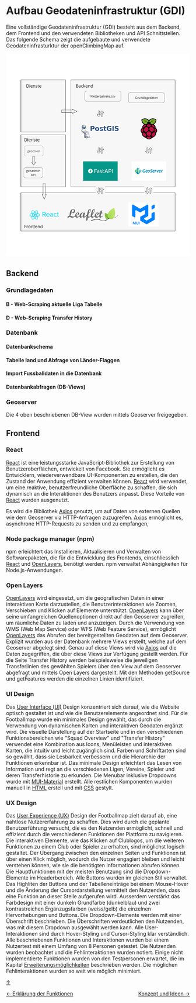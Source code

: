 # Aufbau Geodateninfrastruktur (GDI)

<a id="top"></a>

Eine vollständige Geodateninfrastruktur (GDI) besteht aus dem Backend, dem Frontend und den verwendeten Bibliotheken und API Schnittstellen. Das folgende Schema zeigt die aufgebaute und verwendete Geodateninfrasturktur der openClimbingMap auf.

<div id="gdi-final"></div>

![GDI Architektur Schema](bilder/architekturaufbau.jpg)

## Backend

### Grundlagedaten

#### B - Web-Scraping aktuelle Liga Tabelle

#### D - Web-Scraping Transfer History

### Datenbank

#### Datenbankschema

#### Tabelle land und Abfrage von Länder-Flaggen

#### Import Fussballdaten in die Datenbank

#### Datenbankabfragen (DB-Views)

### Geoserver

Die 4 oben beschriebenen DB-View wurden mittels Geoserver freigegeben.

## Frontend

<div id="frontend"></div>

### React

<div id="react"></div>

[React](https://react.dev/) ist eine leistungsstarke JavaScript-Bibliothek zur Erstellung von Benutzeroberflächen, entwickelt von Facebook. Sie ermöglicht es Entwicklern, wiederverwendbare UI-Komponenten zu erstellen, die den Zustand der Anwendung effizient verwalten können. [React](https://react.dev/) wird verwendet, um eine reaktive, benutzerfreundliche Oberfläche zu schaffen, die sich dynamisch an die Interaktionen des Benutzers anpasst. Diese Vorteile von [React](https://react.dev/) wurden ausgenutzt.

Es wird die Bibliothek [Axios](https://axios-http.com/docs/intro) genutzt, um auf Daten von externen Quellen wie dem Geoserver via HTTP-Anfragen zuzugreifen. [Axios](https://axios-http.com/docs/intro) ermöglicht es, asynchrone HTTP-Requests zu senden und zu empfangen,

### Node package manager (npm)

npm erleichtert das Installieren, Aktualisieren und Verwalten von Softwarepaketen, die für die Entwicklung des Frontends, einschliesslich [React](https://react.dev/) und [OpenLayers](https://openlayers.org/), benötigt werden. npm verwaltet Abhängigkeiten für Node.js-Anwendungen.

### Open Layers

<div id="open-layers"></div>

[OpenLayers](https://openlayers.org/) wird eingesetzt, um die geografischen Daten in einer interaktiven Karte darzustellen, die Benutzerinteraktionen wie Zoomen, Verschieben und Klicken auf Elemente unterstützt. [OpenLayers](https://openlayers.org/) kann über seine umfangreichen Quellenoptionen direkt auf den Geoserver zugreifen, um räumliche Daten zu laden und anzuzeigen. Durch die Verwendung von WMS (Web Map Service) oder WFS (Web Feature Service), ermöglicht [OpenLayers](https://openlayers.org/) das Abrufen der bereitgestellten Geodaten auf dem Geoserver. Explizit wurden aus der Datenbank mehrere Views erstellt, welche auf dem Geoserver abgelegt sind. Genau auf diese Views wird via [Axios](https://axios-http.com/docs/intro) auf die Daten zugegriffen, die über diese Views zur Verfügung gestellt werden. Für die Seite Transfer History werden beispielsweise die jeweiligen Transferlinien des gewählten Spielers über den View auf dem Geoserver abgefragt und mittels Open Layers dargestellt. Mit den Methoden getSource und getFeatures werden die einzelnen Linien identifiziert.

### UI Design

<div id="ui-design"></div>

Das [User Interface (UI)](https://www.unic.com/de/magazin/was-ist-user-experience-ux-was-user-interface-ui) Design konzentriert sich darauf, wie die Website optisch gestaltet ist und wie die Benutzerelemente angeordnet sind. Für die Footballmap wurde ein minimales Design gewählt, das durch die Verwendung von dynamischen Karten und interaktiven Geodaten ergänzt wird. Die visuelle Darstellung auf der Startseite und in den verschiedenen Funktionsbereichen wie "Squad Overview" und "Transfer History" verwendet eine Kombination aus Icons, Menüleisten und interaktiven Karten, die intuitiv und leicht zugänglich sind. Farben und Schriftarten sind so gewählt, dass sie Lesbarkeit verbessern und die Hierarchie der Funktionen erkennbar ist. Das minimale Design erleichtert das Lesen von Information und regt an die verschiedenen Ligen, Vereine, Spieler und deren Transferhistorie zu erkunden. Die Menubar inklusive Dropdowns wurde mit [MUI-Material](https://mui.com/) erstellt. Alle restlichen Komponenten wurden manuell in [HTML](https://de.wikipedia.org/wiki/Hypertext_Markup_Language) erstell und mit [CSS](https://de.wikipedia.org/wiki/Cascading_Style_Sheets) gestylt.

### UX Design

<div id="ux-design"></div>

Das [User Experience (UX)](https://www.unic.com/de/magazin/was-ist-user-experience-ux-was-user-interface-ui) Design der Footballmap zielt darauf ab, eine nahtlose Nutzererfahrung zu schaffen. Dies wird durch die geplante Benutzerführung versucht, die es den Nutzenden ermöglicht, schnell und effizient durch die verschiedenen Funktionen der Plattform zu navigieren. Die interaktiven Elemente, wie das Klicken auf Clublogos, um die weiteren Funktionen zu einem Club oder Spieler zu erhalten, sind möglichst logisch gestaltet. Der Übergang zwischen den einzelnen Seiten und Funktionen ist über einen Klick möglich, wodurch die Nutzer engagiert bleiben und leicht verstehen können, wie sie die benötigten Informationen abrufen können. Die Hauptfunktionen mit der meisten Benutzung sind die Dropdown-Elemente im Headerbereich. Alle Buttons wurden im gleichen Stil verwaltet. Das Highliten der Buttons und der Tabelleneinträge bei einem Mouse-Hover und die Änderung der Cursordarstellung vermittelt den Nutzenden, dass eine Funktion an dieser Stelle aufgerufen wird. Ausserdem verstärkt das Farbdesign mit einer dunkeln Grundfarbe (dunkelblau) und zwei kontrastreichen Ergänzugsfarben (weiss/gelb) die einzelnen Hervorhebungen und Buttons. Die Dropdown-Elemente werden mit einer Überschrift beschrieben. Die Überschriften verdeutlichen den Nutzenden, was mit diesem Dropdown ausgewählt werden kann. Alle User-Interaktionen sind durch Hover-Styling und Cursor-Styling klar verständlich. Alle beschriebenen Funktionen und Interaktionen wurden bei einem Nutzertest mit einem Umfang von 8 Personen getestet. Die Nutzenden wurden beobachtet und die Fehlinteraktionen wurden notiert. Einige nicht implementierte Funktionen wurden von den Testpersonen erwartet, die im Kapitel [Erweiterungsmöglichkeiten](ausblick.md#erweiterungsmöglickeiten) beschrieben werden. Die möglichen Fehlinteraktionen wurden so weit wie möglich minimiert.

[↑](#top)

<div style="display: flex; justify-content: space-between;">
  <div>
    <a href="funktionen.html">← Erklärung der Funktionen</a>
  </div>
  <div>
    <a href="konzept.html">Konzept und Ideen →</a>
  </div>
</div>
